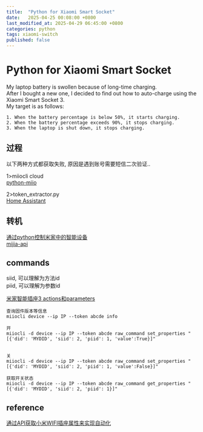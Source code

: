 ```yaml
---
title:  "Python for Xiaomi Smart Socket"
date:   2025-04-25 00:08:00 +0800
last_modified_at: 2025-04-29 06:45:00 +0800
categories: python
tags: xiaomi-switch
published: false
---
```


# Python for Xiaomi Smart Socket  
My laptop battery is swollen because of long-time charging.  
After I bought a new one, I decided to find out how to auto-charge using the Xiaomi Smart Socket 3.  
My target is as follows:  

```
1. When the battery percentage is below 50%, it starts charging.
2. When the battery percentage exceeds 90%, it stops charging.
3. When the laptop is shut down, it stops charging.
```

## 过程  
以下两种方式都获取失败, 原因是遇到账号需要短信二次验证..  

1>miiocli cloud  
[python-miio](https://github.com/rytilahti/python-miio)  

2>token_extractor.py  
[Home Assistant](https://www.home-assistant.io/integrations/xiaomi_miio#retrieving-the-access-token)  

## 转机  
[通过python控制米家中的智能设备](https://blog.ulna520.top/2024/09/19/mijia/)  
[mijia-api](https://github.com/Do1e/mijia-api)  

## commands  
siid, 可以理解为方法id  
piid, 可以理解为参数id  

[米家智能插座3 actions和parameters](https://home.miot-spec.com/spec/cuco.plug.v3)  

```
查询固件版本等信息
miiocli device --ip IP --token abcde info  

开
miiocli -d device --ip IP --token abcde raw_command set_properties "[{'did': 'MYDID', 'siid': 2, 'piid': 1, 'value':True}]"


关
miiocli -d device --ip IP --token abcde raw_command set_properties "[{'did': 'MYDID', 'siid': 2, 'piid': 1, 'value':False}]"

获取开关状态
miiocli -d device --ip IP --token abcde raw_command get_properties "[{'did': 'MYDID', 'siid': 2, 'piid': 1}]"
```


## reference  
[通过API获取小米WIFI插座属性来实现自动化](https://www.fxxkcar.com/blog/?p=323)  

